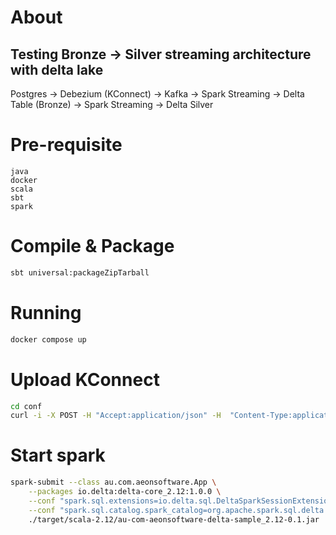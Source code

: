 
# About
## Testing Bronze -> Silver streaming architecture with delta lake 
Postgres -> Debezium (KConnect) -> Kafka -> Spark Streaming -> Delta Table (Bronze) -> Spark Streaming -> Delta Silver


# Pre-requisite
```
java
docker
scala
sbt
spark
```

# Compile & Package
```bash
sbt universal:packageZipTarball
```

# Running
```bash
docker compose up
```

# Upload KConnect
```bash
cd conf
curl -i -X POST -H "Accept:application/json" -H  "Content-Type:application/json" http://localhost:8083/connectors/ -d @debezium-cdc-postgres-source.json
```

# Start spark
```bash
spark-submit --class au.com.aeonsoftware.App \
    --packages io.delta:delta-core_2.12:1.0.0 \
    --conf "spark.sql.extensions=io.delta.sql.DeltaSparkSessionExtension" \
    --conf "spark.sql.catalog.spark_catalog=org.apache.spark.sql.delta.catalog.DeltaCatalog" \
    ./target/scala-2.12/au-com-aeonsoftware-delta-sample_2.12-0.1.jar
```